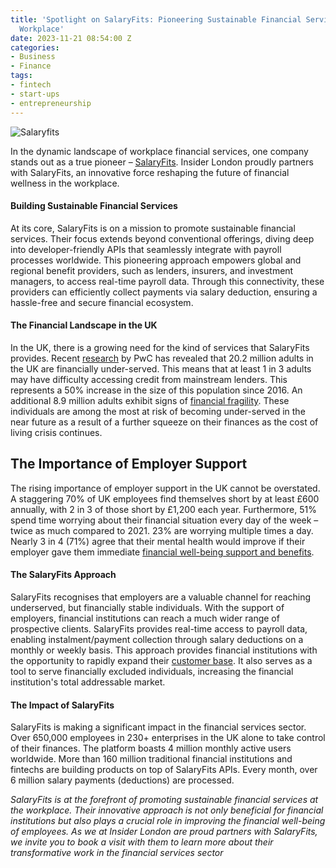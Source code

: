 ```yaml
---
title: 'Spotlight on SalaryFits: Pioneering Sustainable Financial Services at the
  Workplace'
date: 2023-11-21 08:54:00 Z
categories:
- Business
- Finance
tags:
- fintech
- start-ups
- entrepreneurship
---
```


![Salaryfits](/uploads/SF(screenshot).jpeg)

In the dynamic landscape of workplace financial services, one company stands out as a true pioneer – [SalaryFits](https://content.salaryfits.com/financialwellbeingportal). Insider London proudly partners with SalaryFits, an innovative force reshaping the future of financial wellness in the workplace.

#### Building Sustainable Financial Services

At its core, SalaryFits is on a mission to promote sustainable financial services. Their focus extends beyond conventional offerings, diving deep into developer-friendly APIs that seamlessly integrate with payroll processes worldwide. This pioneering approach empowers global and regional benefit providers, such as lenders, insurers, and investment managers, to access real-time payroll data. Through this connectivity, these providers can efficiently collect payments via salary deduction, ensuring a hassle-free and secure financial ecosystem.

#### The Financial Landscape in the UK

In the UK, there is a growing need for the kind of services that SalaryFits provides. Recent [research](https://www.pwc.co.uk/industries/financial-services/insights/overlooked-and-financially-underserved.html) by PwC has revealed that 20.2 million adults in the UK are financially under-served. This means that at least 1 in 3 adults may have difficulty accessing credit from mainstream lenders. This represents a 50% increase in the size of this population since 2016. An additional 8.9 million adults exhibit signs of [financial fragility](https://www.totallymoney.com/blog/credit-report-data-must-change/). These individuals are among the most at risk of becoming under-served in the near future as a result of a further squeeze on their finances as the cost of living crisis continues.

## The Importance of Employer Support

The rising importance of employer support in the UK cannot be overstated. A staggering 70% of UK employees find themselves short by at least £600 annually, with 2 in 3 of those short by £1,200 each year. Furthermore, 51% spend time worrying about their financial situation every day of the week – twice as much compared to 2021. 23% are worrying multiple times a day. Nearly 3 in 4 (71%) agree that their mental health would improve if their employer gave them immediate [financial well-being support and benefits](https://uk.finance.yahoo.com/news/more-eight-million-financially-strained-090651203.html).

#### The SalaryFits Approach

SalaryFits recognises that employers are a valuable channel for reaching underserved, but financially stable individuals. With the support of employers, financial institutions can reach a much wider range of prospective clients. SalaryFits provides real-time access to payroll data, enabling instalment/payment collection through salary deductions on a monthly or weekly basis. This approach provides financial institutions with the opportunity to rapidly expand their [customer base](https://www.fintechfutures.com/2020/01/how-salaryfits-is-connecting-banks-with-the-unbanked/). It also serves as a tool to serve financially excluded individuals, increasing the financial institution's total addressable market.


#### The Impact of SalaryFits

SalaryFits is making a significant impact in the financial services sector. Over 650,000 employees in 230+ enterprises in the UK alone to take control of their finances. The platform boasts 4 million monthly active users worldwide.  More than 160 million traditional financial institutions and fintechs are building products on top of SalaryFits APIs. Every month, over 6 million salary payments (deductions) are processed.


*SalaryFits is at the forefront of promoting sustainable financial services at the workplace. Their innovative approach is not only beneficial for financial institutions but also plays a crucial role in improving the financial well-being of employees. As we at Insider London are proud partners with SalaryFits, we invite you to book a visit with them to learn more about their transformative work in the financial services sector*

